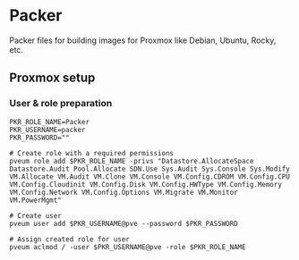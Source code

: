 # Packer

Packer files for building images for Proxmox like Debian, Ubuntu, Rocky, etc.

## Proxmox setup

### User & role preparation

```shell
PKR_ROLE_NAME=Packer
PKR_USERNAME=packer
PKR_PASSWORD=""

# Create role with a required permissions
pveum role add $PKR_ROLE_NAME -privs "Datastore.AllocateSpace Datastore.Audit Pool.Allocate SDN.Use Sys.Audit Sys.Console Sys.Modify VM.Allocate VM.Audit VM.Clone VM.Console VM.Config.CDROM VM.Config.CPU VM.Config.Cloudinit VM.Config.Disk VM.Config.HWType VM.Config.Memory VM.Config.Network VM.Config.Options VM.Migrate VM.Monitor VM.PowerMgmt"

# Create user
pveum user add $PKR_USERNAME@pve --password $PKR_PASSWORD

# Assign created role for user
pveum aclmod / -user $PKR_USERNAME@pve -role $PKR_ROLE_NAME
```

